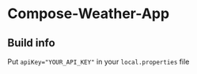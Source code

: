 # Compose-Weather-App

## Build info
Put ``` apiKey="YOUR_API_KEY" ``` in your ``` local.properties ``` file
